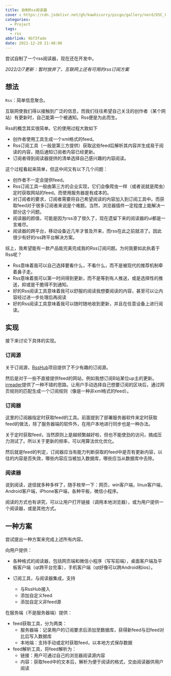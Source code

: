 ```yaml
---
title: 自制Rss阅读器
cover : https://cdn.jsdelivr.net/gh/kawhicurry/picgo/gallery/nord/DSC_0015.JPG
categories:
  - Project
tags:
  - rss
abbrlink: 9bf3fade
date: 2021-12-20 21:48:06
---
```

尝试自制了一个rss阅读器，现在还在开发中。

*2022/2/7更新：暂时放弃了，互联网上还有可用的rss订阅方案*

## 想法

`Rss`：简单信息聚合。

互联网使我们得以接触到广泛的信息，而我们往往希望自己关注的创作者（某个网站）有更新时，自己能第一个被通知。Rss便是为此而生。

Rss的概念其实很简单。它的使用过程大致如下

- 创作者使用工具生成一个xml格式的feed。
- Rss订阅工具（一般是第三方提供）获取这些feed后解析其内容并生成易于阅读的内容，随后通知订阅者内容已经更新。
- 订阅者得到阅读器提供的清单选择自己感兴趣的内容阅读。

这个过程看起来简单，但这中间又有以下几个问题：

- 创作者不一定会提供feed。
- Rss订阅工具一般由第三方的企业实现，它们会像爬虫一样（或者说就是爬虫）定时获取网站的feed。而使用服务器是有成本的。
- 对订阅者的要求，订阅者需要将自己希望阅读的内容加入到订阅工具中。而获取feed对于很多订阅者来说是个难题。当然，浏览器插件一定程度上能解决一部分这个问题。
- 阅读器的颜值，可能是因为rss凉了很久了，现在遗留下来的阅读器的ui都是一言难尽。
- 阅读器的跨平台，移动设备近几年才普及开来，而rss在此之前就凉了。因此很少有好的rss跨平台解决方案。

综上，我希望能有一款产品能完美完成我的Rss订阅问题。为何我要如此执着于Rss呢？

- Rss意味着我可以自己选择要看什么，不看什么，而不是被现代的推荐机制牵着鼻子走。
- Rss意味着我可以第一时间得到更新，而不是等到有人推送，或是选择性的推送，抑或是干脆得不到通知。
- 好的Rss阅读工具意味着我可以舒服的阅读我想要阅读的内容，甚至可以让内容经过进一步处理后再阅读
- 好的Rss阅读工具意味着我可以随时随地收到更新，并且在任意设备上进行阅读。

## 实现

接下来讨论下具体的实现。

### 订阅源

关于订阅源，[RssHub](https://docs.rsshub.app/)项目提供了不少有趣的订阅源。

然后是对于一些不直接提供feed的网站，例如我想订阅B站某位up主的更新。[irreader](http://irreader.fatecore.com/)提供了一种不错的思路。让用户手动选择自己想要订阅的区块后，通过网页规则的匹配生成一个订阅规则（像是一种非xml格式的feed）。

### 订阅器

这里的订阅器指定时获取feed的工具。前面提到了部署服务器软件来定时获取feed的做法，除了服务器端的软件外，在用户本地进行同步也是一种办法。

关于定时获取feed，当然原则上是越频繁越好啦，但也不能使劲的访问，搞成压力测试了。所以关于更新的频率，可以用算法优化优化。

然后就是feed的判定，订阅器应当有能力判断获取的feed中是否有更新内容，以往的内容是否失效，哪些内容应当被加入数据库，哪些应当从数据库中去除。

### 阅读器

说到阅读，途径就多种多样了，随手枚举一下：网页，win客户端，linux客户端，Android客户端，iPhone客户端，各种平板，微信小程序。

阅读的方式也有讲究，可以让用户打开链接（调用本地浏览器），或为用户提供一个阅读器，或是其他方式。

## 一种方案

尝试提出一种方案来完成上述所有内容。

向用户提供：

- 各种格式的阅读器，包括网页端和微信小程序（写写前端），桌面客户端及平板客户端（qt跨平台完事），手机客户端（qt好像可以跨Android和ios）。

- 订阅工具，与阅读器集成，支持
  - 与RssHub接入
  - 添加自定义feed
  - 添加自定义非feed源

在服务端（不是服务器端）提供：

- feed获取工具，分为两类：
  - 服务器端：记录用户的订阅要求后添加至数据库，获得新feed与旧feed对比后写入数据库
  - 本地端：支持手动或定时获取feed，以本地方式保存数据
- feed解析工具，将feed解析为：
  - 链接：用户可通过自己的浏览器阅读源内容
  - 内容：获取feed中的文本后，解析为便于阅读的格式，交由阅读器供用户阅读